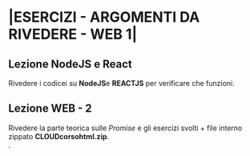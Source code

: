 # |ESERCIZI - ARGOMENTI DA RIVEDERE - WEB 1|
        
## Lezione NodeJS e React

Rivedere i codicei su **NodeJS**e **REACTJS** per verificare che funzioni.

## Lezione WEB - 2

Rivedere la parte teorica sulle *Promise* e gli esercizi svolti + file interno zippato **CLOUDcorsohtml.zip**.<br>.


